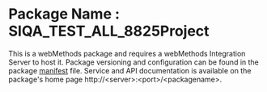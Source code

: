# Package Name : SIQA_TEST_ALL_8825Project
This is a webMethods package and requires a webMethods Integration Server to host it. Package versioning and configuration can be found in the package [manifest](./SIQA_TEST_ALL_8825Project/manifest.v3) file. Service and API documentation is available on the package's home page http://&lt;server&gt;:&lt;port&gt;/&lt;packagename>.
